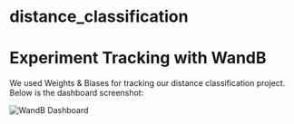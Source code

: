 # distance_classification

# Experiment Tracking with WandB  

We used Weights & Biases for tracking our distance classification project. Below is the dashboard screenshot:  

![WandB Dashboard](wandb_dashboard.jpg)
